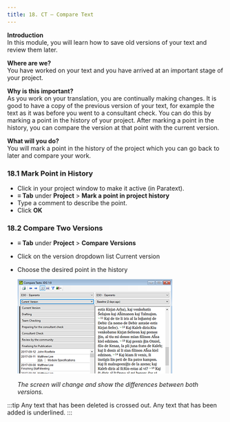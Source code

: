 ```yaml
---
title: 18. CT – Compare Text
---
```

**Introduction**  
In this module, you will learn how to save old versions of your text and review them later.

**Where are we?**  
You have worked on your text and you have arrived at an important stage of your project.

**Why is this important?**  
As you work on your translation, you are continually making changes. It is good to have a copy of the previous version of your text, for example the text as it was before you went to a consultant check. You can do this by marking a point in the history of your project. After marking a point in the history, you can compare the version at that point with the current version.

**What will you do?**  
You will mark a point in the history of the project which you can go back to later and compare your work.

### 18.1 Mark Point in History

-   Click in your project window to make it active (in Paratext).
-   **≡ Tab** under **Project** \> **Mark a point in project history**
-   Type a comment to describe the point.
-   Click **OK**

### 18.2 Compare Two Versions

-   **≡ Tab** under **Project** \> **Compare Versions**
-   Click on the version dropdown list Current version
-   Choose the desired point in the history

    ![](../media/634b5473bc9651f5af171447b58017ce.png)

    *The screen will change and show the differences between both versions.*

:::tip
Any text that has been deleted is crossed out. Any text that has been added is underlined.
:::
